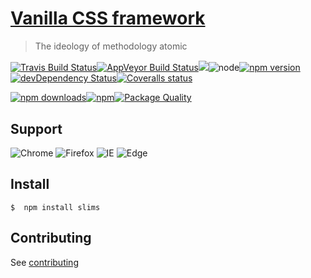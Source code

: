 # [Vanilla CSS framework](http://Scrum.github.io/slims)

> The ideology of methodology atomic <img src="https://www.shareicon.net/data/512x512/2016/07/17/797215_science_512x512.png" height="16" valign="middle">

[![Travis Build Status](https://img.shields.io/travis/Scrum/slims/master.svg?style=flat-square&label=unix)](https://travis-ci.org/GitScrum/slims)[![AppVeyor Build Status](https://img.shields.io/appveyor/ci/Scrum/slims/master.svg?style=flat-square&label=windows)](https://ci.appveyor.com/project/Scrum/slims)![](https://img.shields.io/badge/stylelint-passing-green.svg?style=flat-square)![node](https://img.shields.io/node/v/slims.svg?maxAge=2592000&style=flat-square)[![npm version](https://img.shields.io/npm/v/slims.svg?style=flat-square)](https://www.npmjs.com/package/slims)[![devDependency Status](https://david-dm.org/Scrum/slims/dev-status.svg?style=flat-square)](https://david-dm.org/Scrum/Slims#info=devDependencies)[![Coveralls status](https://img.shields.io/coveralls/Scrum/slims.svg?style=flat-square)](https://coveralls.io/r/Scrum/slims)

[![npm downloads](https://img.shields.io/npm/dm/slims.svg?style=flat-square)](https://www.npmjs.com/package/slims)[![npm](https://img.shields.io/npm/dt/slims.svg?style=flat-square)](https://www.npmjs.com/package/slims)[![Package Quality](http://npm.packagequality.com/shield/slims.svg?style=flat-square)](http://packagequality.com/#?package=slims)

## Support

![Chrome](https://img.shields.io/badge/Chrome-last%202%20version-4d8cf5.svg?style=flat-square)
![Firefox](https://img.shields.io/badge/Firefox-last%202%20version-E66000.svg?style=flat-square)
![IE](https://img.shields.io/badge/IE-last%202%20version-66caee.svg?style=flat-square)
![Edge](https://img.shields.io/badge/Edge-last%202%20version-4075bb.svg?style=flat-square)

## Install
```console 
$  npm install slims
```


## Contributing
See [contributing](contributing.md)
